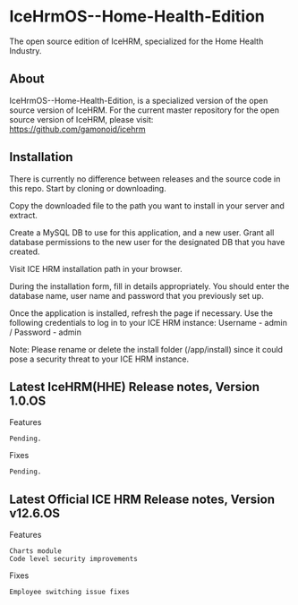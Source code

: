 # IceHrmOS--Home-Health-Edition
The open source edition of IceHRM, specialized for the Home Health Industry.

## About
IceHrmOS--Home-Health-Edition, is a specialized version of the open source version of IceHRM. For the current master repository for the open source version of IceHRM, please visit: https://github.com/gamonoid/icehrm

## Installation

There is currently no difference between releases and the source code in this repo. Start by cloning or downloading.

Copy the downloaded file to the path you want to install in your server and extract.

Create a MySQL DB to use for this application, and a new user. Grant all database permissions to the new user for the designated DB that you have created.

Visit ICE HRM installation path in your browser.

During the installation form, fill in details appropriately. You should enter the database name, user name and password that you previously set up.

Once the application is installed, refresh the page if necessary. Use the following credentials to log in to your ICE HRM instance: Username - admin / Password - admin

Note: Please rename or delete the install folder (/app/install) since it could pose a security threat to your ICE HRM instance.

## Latest IceHRM(HHE) Release notes, Version 1.0.OS
Features

    Pending.

Fixes

    Pending.

## Latest Official ICE HRM Release notes, Version v12.6.OS
Features

    Charts module
    Code level security improvements

Fixes

    Employee switching issue fixes
